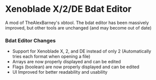 # Xenoblade X/2/DE Bdat Editor

A mod of TheAlexBarney's xbtool.
The bdat editor has been massively improved, but other tools are unchanged (and may become out of date)

### Bdat Editor Changes
- Support for Xenoblade X, 2, and DE instead of only 2 (Automatically tries each format when opening a file)
- Arrays are now properly displayed and can be edited
- Flags (boolean) are now properly displayed and can be edited
- UI Improved for better readability and usability

